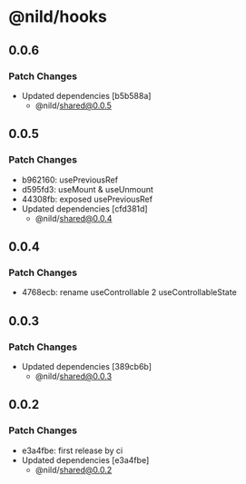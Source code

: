 # @nild/hooks

## 0.0.6

### Patch Changes

- Updated dependencies [b5b588a]
  - @nild/shared@0.0.5

## 0.0.5

### Patch Changes

- b962160: usePreviousRef
- d595fd3: useMount & useUnmount
- 44308fb: exposed usePreviousRef
- Updated dependencies [cfd381d]
  - @nild/shared@0.0.4

## 0.0.4

### Patch Changes

- 4768ecb: rename useControllable 2 useControllableState

## 0.0.3

### Patch Changes

- Updated dependencies [389cb6b]
  - @nild/shared@0.0.3

## 0.0.2

### Patch Changes

- e3a4fbe: first release by ci
- Updated dependencies [e3a4fbe]
  - @nild/shared@0.0.2

